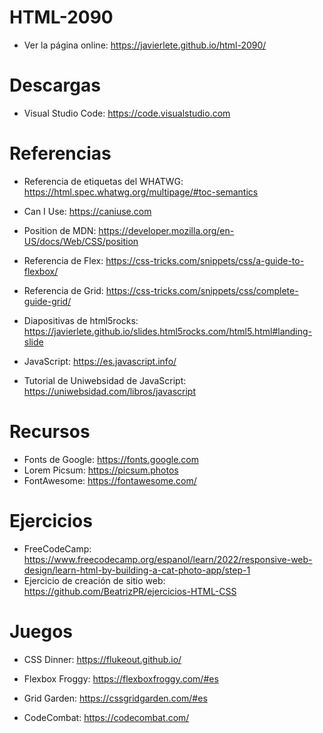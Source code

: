# HTML-2090

- Ver la página online: https://javierlete.github.io/html-2090/

# Descargas

- Visual Studio Code: https://code.visualstudio.com

# Referencias

- Referencia de etiquetas del WHATWG: https://html.spec.whatwg.org/multipage/#toc-semantics

- Can I Use: https://caniuse.com

- Position de MDN: https://developer.mozilla.org/en-US/docs/Web/CSS/position
- Referencia de Flex: https://css-tricks.com/snippets/css/a-guide-to-flexbox/
- Referencia de Grid: https://css-tricks.com/snippets/css/complete-guide-grid/
- Diapositivas de html5rocks: https://javierlete.github.io/slides.html5rocks.com/html5.html#landing-slide

- JavaScript: https://es.javascript.info/
- Tutorial de Uniwebsidad de JavaScript: https://uniwebsidad.com/libros/javascript

# Recursos

- Fonts de Google: https://fonts.google.com
- Lorem Picsum: https://picsum.photos
- FontAwesome: https://fontawesome.com/

# Ejercicios

- FreeCodeCamp: https://www.freecodecamp.org/espanol/learn/2022/responsive-web-design/learn-html-by-building-a-cat-photo-app/step-1
- Ejercicio de creación de sitio web: https://github.com/BeatrizPR/ejercicios-HTML-CSS

# Juegos

- CSS Dinner: https://flukeout.github.io/
- Flexbox Froggy: https://flexboxfroggy.com/#es
- Grid Garden: https://cssgridgarden.com/#es

- CodeCombat: https://codecombat.com/
